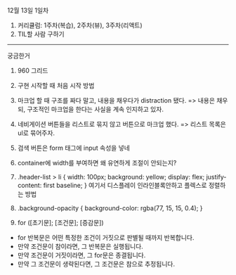 12월 13일 1일차

1. 커리큘럼: 1주차(복습), 2주차(뷰), 3주차(리액트)
2. TIL할 사람 구하기

---

궁금한거

1. 960 그리드

2. 구현 시작할 때 처음 시작 방법

3. 마크업 할 때 구조를 짜다 말고, 내용을 채우다가 distraction 됐다.
=> 내용은 채우되, 구조적인 마크업을 한다는 사실을 계속 인지하고 있자.

4. 네비게이션 버튼들을 리스트로 묶지 않고 버튼으로 마크업 했다.
=> 리스트 목록은 ul로 묶어주자.

5. 검색 버튼은 form 태그에 input 속성을 넣네

6. container에 width를 부여하면 왜 유연하게 조절이 안되는지?

7. .header-list > li {
    width: 100px;
    background: yellow;
    display: flex;
    justify-content: first baseline;
} 여기서 디스플레이 인라인블록안하고 플렉스로 정렬하는 방법

8. .background-opacity {
    background-color: rgba(77, 15, 15, 0.4);
}

9. for ([초기문]; [조건문]; [증감문])

- for 반복문은 어떤 특정한 조건이 거짓으로 판별될 때까지 반복합니다.
- 만약 조건문이 참이라면, 그 반복문은 실행됩니다. 
- 만약 조건문이 거짓이라면, 그 for문은 종결됩니다. 
- 만약 그 조건문이 생략된다면, 그 조건문은 참으로 추정됩니다.
